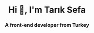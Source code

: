 <h1 align="center">Hi 👋, I'm Tarık Sefa</h1>
<h3 align="center">A front-end developer from Turkey</h3>
